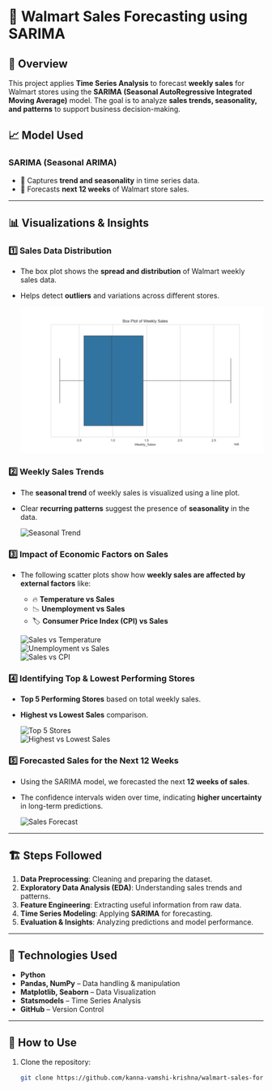 # 🛒 Walmart Sales Forecasting using SARIMA

## 📌 Overview
This project applies **Time Series Analysis** to forecast **weekly sales** for Walmart stores using the **SARIMA (Seasonal AutoRegressive Integrated Moving Average)** model. The goal is to analyze **sales trends, seasonality, and patterns** to support business decision-making.

## 📈 Model Used
### **SARIMA (Seasonal ARIMA)**
- 📌 Captures **trend and seasonality** in time series data.
- 📌 Forecasts **next 12 weeks** of Walmart store sales.

---

## 📊 Visualizations & Insights

### **1️⃣ Sales Data Distribution**
- The box plot shows the **spread and distribution** of Walmart weekly sales data.
- Helps detect **outliers** and variations across different stores.

  ![Box Plot](boxplot_walmart.png)

### **2️⃣ Weekly Sales Trends**
- The **seasonal trend** of weekly sales is visualized using a line plot.
- Clear **recurring patterns** suggest the presence of **seasonality** in the data.

  ![Seasonal Trend](seasonal_trend.png)

### **3️⃣ Impact of Economic Factors on Sales**
- The following scatter plots show how **weekly sales are affected by external factors** like:
  - 🔥 **Temperature vs Sales**
  - 📉 **Unemployment vs Sales**
  - 🏷 **Consumer Price Index (CPI) vs Sales**

  ![Sales vs Temperature](sales_vs_temp.png)  
  ![Unemployment vs Sales](unemployement_vs_sales.png)  
  ![Sales vs CPI](sales_vs_cpi.png)  

### **4️⃣ Identifying Top & Lowest Performing Stores**
- **Top 5 Performing Stores** based on total weekly sales.
- **Highest vs Lowest Sales** comparison.

  ![Top 5 Stores](top5_stores.png)  
  ![Highest vs Lowest Sales](highest_vs_lowest_sales.png)  

### **5️⃣ Forecasted Sales for the Next 12 Weeks**
- Using the SARIMA model, we forecasted the next **12 weeks of sales**.
- The confidence intervals widen over time, indicating **higher uncertainty** in long-term predictions.

  ![Sales Forecast](sarima_forecast.png)  

---

## 🏗 Steps Followed
1. **Data Preprocessing**: Cleaning and preparing the dataset.
2. **Exploratory Data Analysis (EDA)**: Understanding sales trends and patterns.
3. **Feature Engineering**: Extracting useful information from raw data.
4. **Time Series Modeling**: Applying **SARIMA** for forecasting.
5. **Evaluation & Insights**: Analyzing predictions and model performance.

---

## 🚀 Technologies Used
- **Python**
- **Pandas, NumPy** – Data handling & manipulation
- **Matplotlib, Seaborn** – Data Visualization
- **Statsmodels** – Time Series Analysis
- **GitHub** – Version Control

---

## 📌 How to Use
1. Clone the repository:  
   ```bash
   git clone https://github.com/kanna-vamshi-krishna/walmart-sales-forecast.git


